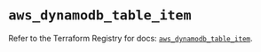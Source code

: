 # `aws_dynamodb_table_item`

Refer to the Terraform Registry for docs: [`aws_dynamodb_table_item`](https://registry.terraform.io/providers/hashicorp/aws/3.76.1/docs/resources/dynamodb_table_item).

